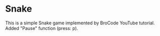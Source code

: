 # Snake

This is a simple Snake game implemented by BroCode YouTube tutorial. Added "Pause" function (press: p).
